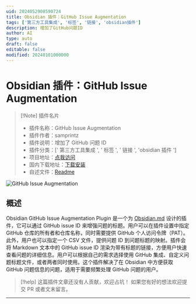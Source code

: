 ```yaml
---
uid: 2024052908590724
title: Obsidian 插件：GitHub Issue Augmentation
tags: ['第三方工具集成', '标签', '链接', 'obsidian插件']
description: 增加了GitHub问题ID
author: AI
type: auto
draft: false
editable: false
modified: 20240101000000
---
```


# Obsidian 插件：GitHub Issue Augmentation

> [!Note] 插件名片
> - 插件名称：GitHub Issue Augmentation
> - 插件作者：samprintz
> - 插件说明：增加了 GitHub 问题 ID
> - 插件分类：[' 第三方工具集成 ', ' 标签 ', ' 链接 ', 'obsidian 插件 ']
> - 项目地址：[点我访问](https://github.com/samprintz/obsidian-issue-augmentation-plugin)
> - 国内下载地址：[下载安装](https://pkmer.cn/products/plugin/pluginMarket/?github-issue-augmentation)
> - 自述文件：[Readme](https://ghproxy.net/https://raw.githubusercontent.com/samprintz/obsidian-issue-augmentation-plugin/main/README.md)

![GitHub Issue Augmentation](https://cdn.pkmer.cn/covers/github-issue-augmentation.png!pkmer)

## 概述

Obsidian GitHub Issue Augmentation Plugin 是一个为 [Obsidian.md](https://obsidian.md/) 设计的插件，它可以通过 GitHub issue ID 来增强问题的标题。用户可以在插件设置中指定 GitHub 仓库的所有者和仓库名称，同时需要提供 GitHub 个人访问令牌（PAT）。此外，用户也可以指定一个 CSV 文件，提供问题 ID 到问题标题的映射。插件会将 Markdown 文本中的 GitHub issue ID 渲染为带有标题的链接，方便用户快速查看问题的详细信息。用户可以根据自己的需求选择使用 GitHub 集成、自定义问题标题文件，或者两者同时使用。这个插件解决了在 Obsidian 中方便获取 GitHub 问题信息的问题，适用于需要频繁处理 GitHub 问题的用户。

> [!help]
> 这篇插件文章还没有人贡献，欢迎占坑！
> 如果您有好的想法欢迎提交 PR 或者文末留言。

---



